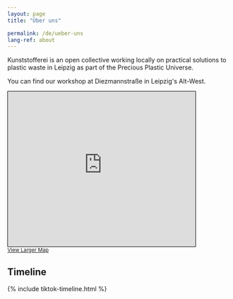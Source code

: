 ```yaml
---
layout: page
title: "Über uns"

permalink: /de/ueber-uns
lang-ref: about
---
```


Kunststofferei is an open collective working locally on practical solutions to plastic waste in Leipzig as part of the Precious Plastic Universe.

You can find our workshop at Diezmannstraße in Leipzig's Alt-West.

<iframe width="425" height="350" frameborder="0" scrolling="no" marginheight="0" marginwidth="0" src="https://www.openstreetmap.org/export/embed.html?bbox=12.312583923339846%2C51.31455022843863%2C12.319664955139162%2C51.31750747885704&amp;layer=mapnik&amp;marker=51.31602887747642%2C12.316124439239502" style="border: 1px solid black"></iframe><br/><small><a href="https://www.openstreetmap.org/?mlat=51.31603&amp;mlon=12.31612#map=18/51.31603/12.31612">View Larger Map</a></small>

## Timeline

{% include tiktok-timeline.html %}

